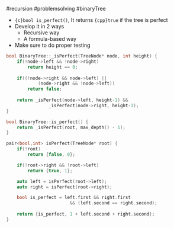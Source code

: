 #recursion #problemsolving #binaryTree 

- `{c}bool is_perfect()`, It returns `{cpp}true` if the tree is perfect
- Develop it in 2 ways
	- Recursive way
	- A formula-based way
- Make sure to do proper testing

```cpp title:"my solution" folded:true
bool BinaryTree::_isPerfect(TreeNode* node, int height) {
    if(!node->left && !node->right) 
        return height == 0;
    
    if((!node->right && node->left) || 
		    (node->right && !node->left))
        return false;
    
    return _isPerfect(node->left, height-1) &&
			    _isPerfect(node->right, height-1);
}

bool BinaryTree::is_perfect() {
    return _isPerfect(root, max_depth() - 1);
}
```

```cpp title:"other good solution" folded:true
pair<bool,int> isPerfect(TreeNode* root) {
	if(!root) 
		return {false, 0};

	if(!root->right && !root->left) 
		return {true, 1};

	auto left = isPerfect(root->left);
	auto right = isPerfect(root->right);

	bool is_perfect = left.first && right.first 
						&& (left.second == right.second);
	
	return {is_perfect, 1 + left.second + right.second};
}
```